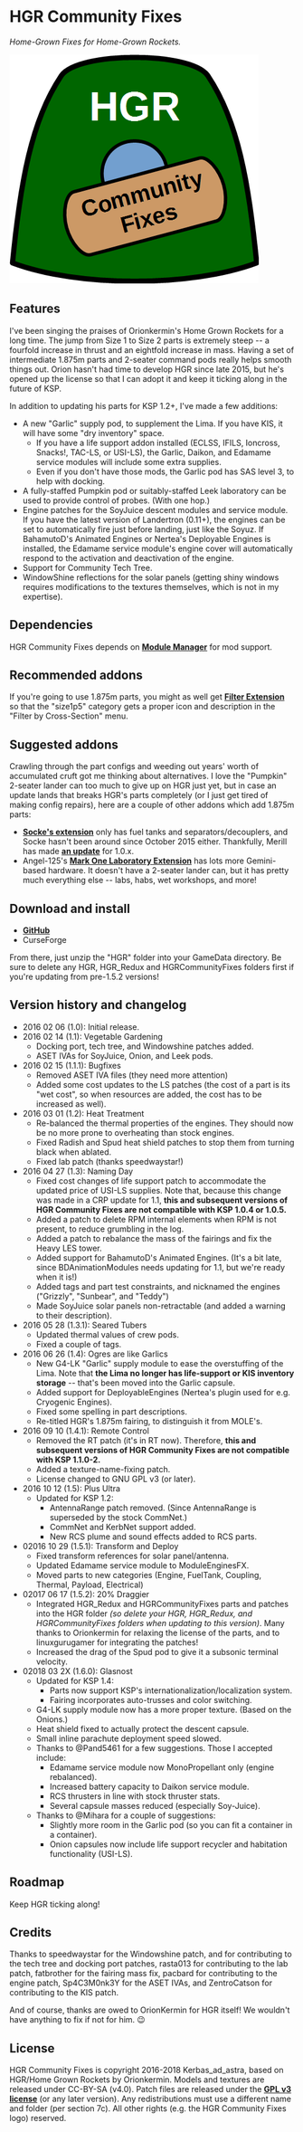 # HGR Community Fixes

*Home-Grown Fixes for Home-Grown Rockets.*

![HGR Community Fixes logo](https://github.com/Kerbas-ad-astra/HGR-Community-Fixes/raw/master/HGR%20Community%20Fixes%20logo.png)

## Features

I've been singing the praises of Orionkermin's Home Grown Rockets for a long time.  The jump from Size 1 to Size 2 parts is extremely steep -- a fourfold increase in thrust and an eightfold increase in mass.  Having a set of intermediate 1.875m parts and 2-seater command pods really helps smooth things out.  Orion hasn't had time to develop HGR since late 2015, but he's opened up the license so that I can adopt it and keep it ticking along in the future of KSP.

In addition to updating his parts for KSP 1.2+, I've made a few additions:

* A new "Garlic" supply pod, to supplement the Lima.  If you have KIS, it will have some "dry inventory" space.
	* If you have a life support addon installed (ECLSS, IFILS, Ioncross, Snacks!, TAC-LS, or USI-LS), the Garlic, Daikon, and Edamame service modules will include some extra supplies.
	* Even if you don't have those mods, the Garlic pod has SAS level 3, to help with docking.
* A fully-staffed Pumpkin pod or suitably-staffed Leek laboratory can be used to provide control of probes.  (With one hop.)
* Engine patches for the SoyJuice descent modules and service module.  If you have the latest version of Landertron (0.11+), the engines can be set to automatically fire just before landing, just like the Soyuz.  If BahamutoD's Animated Engines or Nertea's Deployable Engines is installed, the Edamame service module's engine cover will automatically respond to the activation and deactivation of the engine.
* Support for Community Tech Tree.
* WindowShine reflections for the solar panels (getting shiny windows requires modifications to the textures themselves, which is not in my expertise).

## Dependencies

HGR Community Fixes depends on [**Module Manager**](http://forum.kerbalspaceprogram.com/index.php?/topic/50533-105-module-manager-2618-january-17th-with-even-more-sha-and-less-bug/) for mod support.

## Recommended addons

If you're going to use 1.875m parts, you might as well get [**Filter Extension**](http://forum.kerbalspaceprogram.com/index.php?/topic/93955-105-filter-extensions-2412-nov-10/) so that the "size1p5" category gets a proper icon and description in the "Filter by Cross-Section" menu.

## Suggested addons

Crawling through the part configs and weeding out years' worth of accumulated cruft got me thinking about alternatives.  I love the "Pumpkin" 2-seater lander can too much to give up on HGR just yet, but in case an update lands that breaks HGR's parts completely (or I just get tired of making config repairs), here are a couple of other addons which add 1.875m parts:

* [**Socke's extension**](http://forum.kerbalspaceprogram.com/index.php?/topic/88780-wip-sockes-parts-1875m-extension/) only has fuel tanks and separators/decouplers, and Socke hasn't been around since October 2015 either.  Thankfully, Merill has made [**an update**](http://forum.kerbalspaceprogram.com/index.php?/topic/88780-wip-sockes-parts-1875m-extension/&do=findComment&comment=1929389) for 1.0.x.
* Angel-125's [**Mark One Laboratory Extension**](http://forum.kerbalspaceprogram.com/index.php?/topic/94352-alpha-105-mark-one-laboratory-extensions-mole-v03/) has lots more Gemini-based hardware.  It doesn't have a 2-seater lander can, but it has pretty much everything else -- labs, habs, wet workshops, and more!

## Download and install

* [**GitHub**](https://github.com/Kerbas-ad-astra/HGR-Community-Fixes/releases)
* CurseForge

From there, just unzip the "HGR" folder into your GameData directory.  Be sure to delete any HGR, HGR_Redux and HGRCommunityFixes folders first if you're updating from pre-1.5.2 versions!

## Version history and changelog

* 2016 02 06 (1.0): Initial release.
* 2016 02 14 (1.1): Vegetable Gardening
	* Docking port, tech tree, and Windowshine patches added.
	* ASET IVAs for SoyJuice, Onion, and Leek pods.
* 2016 02 15 (1.1.1): Bugfixes
	* Removed ASET IVA files (they need more attention)
	* Added some cost updates to the LS patches (the cost of a part is its "wet cost", so when resources are added, the cost has to be increased as well).
* 2016 03 01 (1.2): Heat Treatment
	* Re-balanced the thermal properties of the engines.  They should now be no more prone to overheating than stock engines.
	* Fixed Radish and Spud heat shield patches to stop them from turning black when ablated.
	* Fixed lab patch (thanks speedwaystar!)
* 2016 04 27 (1.3): Naming Day
	* Fixed cost changes of life support patch to accommodate the updated price of USI-LS supplies.  Note that, because this change was made in a CRP update for 1.1, **this and subsequent versions of HGR Community Fixes are not compatible with KSP 1.0.4 or 1.0.5.**
	* Added a patch to delete RPM internal elements when RPM is not present, to reduce grumbling in the log.
	* Added a patch to rebalance the mass of the fairings and fix the Heavy LES tower.
	* Added support for BahamutoD's Animated Engines.  (It's a bit late, since BDAnimationModules needs updating for 1.1, but we're ready when it is!)
	* Added tags and part test constraints, and nicknamed the engines ("Grizzly", "Sunbear", and "Teddy")
	* Made SoyJuice solar panels non-retractable (and added a warning to their description).
* 2016 05 28 (1.3.1): Seared Tubers
	* Updated thermal values of crew pods.
	* Fixed a couple of tags.
* 2016 06 26 (1.4): Ogres are like Garlics
	* New G4-LK "Garlic" supply module to ease the overstuffing of the Lima.  Note that **the Lima no longer has life-support or KIS inventory storage** -- that's been moved into the Garlic capsule.
	* Added support for DeployableEngines (Nertea's plugin used for e.g. Cryogenic Engines).
	* Fixed some spelling in part descriptions.
	* Re-titled HGR's 1.875m fairing, to distinguish it from MOLE's.
* 2016 09 10 (1.4.1): Remote Control
	* Removed the RT patch (it's in RT now).  Therefore, **this and subsequent versions of HGR Community Fixes are not compatible with KSP 1.1.0-2.**
	* Added a texture-name-fixing patch.
	* License changed to GNU GPL v3 (or later).
* 2016 10 12 (1.5): Plus Ultra
	* Updated for KSP 1.2:
		* AntennaRange patch removed.  (Since AntennaRange is superseded by the stock CommNet.)
		* CommNet and KerbNet support added.
		* New RCS plume and sound effects added to RCS parts.
* 02016 10 29 (1.5.1): Transform and Deploy
	* Fixed transform references for solar panel/antenna.
	* Updated Edamame service module to ModuleEnginesFX.
	* Moved parts to new categories (Engine, FuelTank, Coupling, Thermal, Payload, Electrical)
* 02017 06 17 (1.5.2): 20% Draggier
	* Integrated HGR_Redux and HGRCommunityFixes parts and patches into the HGR folder *(so delete your HGR, HGR_Redux, and HGRCommunityFixes folders when updating to this version)*.  Many thanks to Orionkermin for relaxing the license of the parts, and to linuxgurugamer for integrating the patches!
	* Increased the drag of the Spud pod to give it a subsonic terminal velocity.
* 02018 03 2X (1.6.0): Glasnost
	* Updated for KSP 1.4:
		* Parts now support KSP's internationalization/localization system.
		* Fairing incorporates auto-trusses and color switching.
	* G4-LK supply module now has a more proper texture.  (Based on the Onions.)
	* Heat shield fixed to actually protect the descent capsule.
	* Small inline parachute deployment speed slowed.
	* Thanks to @Pand5461 for a few suggestions.  Those I accepted include:
		* Edamame service module now MonoPropellant only (engine rebalanced).
		* Increased battery capacity to Daikon service module.
		* RCS thrusters in line with stock thruster stats.
		* Several capsule masses reduced (especially Soy-Juice).
	* Thanks to @Mihara for a couple of suggestions:
		* Slightly more room in the Garlic pod (so you can fit a container in a container).
		* Onion capsules now include life support recycler and habitation functionality (USI-LS).
	
## Roadmap

Keep HGR ticking along!

## Credits

Thanks to speedwaystar for the Windowshine patch, and for contributing to the tech tree and docking port patches, rasta013 for contributing to the lab patch, fatbrother for the fairing mass fix, pacbard for contributing to the engine patch, Sp4C3M0nk3Y for the ASET IVAs, and ZentroCatson for contributing to the KIS patch.

And of course, thanks are owed to OrionKermin for HGR itself!  We wouldn't have anything to fix if not for him.  :wink:

## License

HGR Community Fixes is copyright 2016-2018 Kerbas_ad_astra, based on HGR/Home Grown Rockets by Orionkermin.  Models and textures are released under CC-BY-SA (v4.0).  Patch files are released under the [**GPL v3 license**](https://www.gnu.org/licenses/gpl-3.0) (or any later version).  Any redistributions must use a different name and folder (per section 7c).  All other rights (e.g. the HGR Community Fixes logo) reserved.